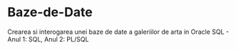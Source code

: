 # Baze-de-Date
Crearea si interogarea unei baze de date a galeriilor de arta in Oracle SQL - Anul 1: SQL, Anul 2: PL/SQL
